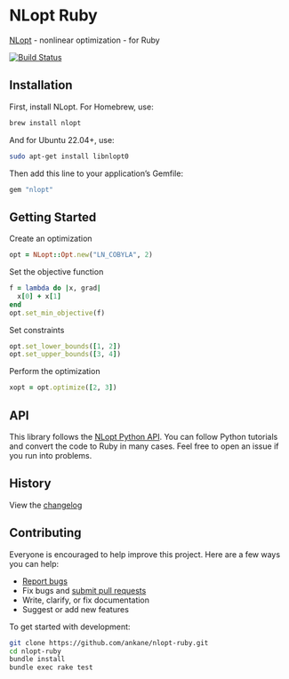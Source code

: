 # NLopt Ruby

[NLopt](https://github.com/stevengj/nlopt) - nonlinear optimization - for Ruby

[![Build Status](https://github.com/ankane/nlopt-ruby/actions/workflows/build.yml/badge.svg)](https://github.com/ankane/nlopt-ruby/actions)

## Installation

First, install NLopt. For Homebrew, use:

```sh
brew install nlopt
```

And for Ubuntu 22.04+, use:

```sh
sudo apt-get install libnlopt0
```

Then add this line to your application’s Gemfile:

```ruby
gem "nlopt"
```

## Getting Started

Create an optimization

```ruby
opt = NLopt::Opt.new("LN_COBYLA", 2)
```

Set the objective function

```ruby
f = lambda do |x, grad|
  x[0] + x[1]
end
opt.set_min_objective(f)
```

Set constraints

```ruby
opt.set_lower_bounds([1, 2])
opt.set_upper_bounds([3, 4])
```

Perform the optimization

```ruby
xopt = opt.optimize([2, 3])
```

## API

This library follows the [NLopt Python API](https://nlopt.readthedocs.io/en/latest/NLopt_Python_Reference/). You can follow Python tutorials and convert the code to Ruby in many cases. Feel free to open an issue if you run into problems.

## History

View the [changelog](https://github.com/ankane/nlopt-ruby/blob/master/CHANGELOG.md)

## Contributing

Everyone is encouraged to help improve this project. Here are a few ways you can help:

- [Report bugs](https://github.com/ankane/nlopt-ruby/issues)
- Fix bugs and [submit pull requests](https://github.com/ankane/nlopt-ruby/pulls)
- Write, clarify, or fix documentation
- Suggest or add new features

To get started with development:

```sh
git clone https://github.com/ankane/nlopt-ruby.git
cd nlopt-ruby
bundle install
bundle exec rake test
```
